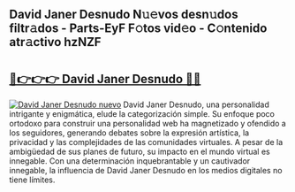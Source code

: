## David Janer Desnudo N𝚞𝚎vos desn𝚞dos filtr𝚊dos - Parts-EyF F𝚘tos vid𝚎o - C𝚘ntenido atr𝚊ctivo hzNZF

# <h2><a href="http://mbc5uv4.tromn.icu/?c=David+Janer+Desnudo">🔗👉👉👉 David Janer Desnudo 🔗🔗</a></h2>

[![David Janer Desnudo nuevo](https://i.imgur.com/pEAQMta.gif)](http://mbc5uv4.tromn.icu/?c=David+Janer+Desnudo)
David Janer Desnudo, una personalidad intrigante y enigmática, elude la categorización simple. Su enfoque poco ortodoxo para construir una personalidad web ha magnetizado y ofendido a los seguidores, generando debates sobre la expresión artística, la privacidad y las complejidades de las comunidades virtuales. A pesar de la ambigüedad de sus planes de futuro, su impacto en el mundo virtual es innegable. Con una determinación inquebrantable y un cautivador innegable, la influencia de David Janer Desnudo en los medios digitales no tiene límites.
